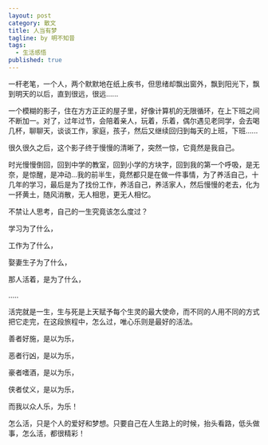 ```yaml
---
layout: post
category: 散文
title: 人当有梦
tagline: by 明不知昔
tags: 
  - 生活感悟
published: true
---
```


一杆老笔，一个人，两个默默地在纸上疾书，但思绪却飘出窗外，飘到阳光下，飘到明天的以后，直到很远，很远......

<!--more-->

一个模糊的影子，住在方方正正的屋子里，好像计算机的无限循环，在上下班之间不断加一。对了，过年过节，会陪着亲人，玩着，乐着，偶尔遇见老同学，会去喝几杯，聊聊天，谈谈工作，家庭，孩子，然后又继续回归到每天的上班，下班......

很久很久之后，这个影子终于慢慢的清晰了，突然一惊，它竟然是我自己。

时光慢慢倒回，回到中学的教室，回到小学的方块字，回到我的第一个呼吸，是无奈，是惊醒，是冲动...我的前半生，竟然都只是在做一件事情，为了养活自己，十几年的学习，最后是为了找份工作，养活自己，养活家人，然后慢慢的老去，化为一抔黄土，随风消散，无人相思，更无人相忆。

不禁让人思考，自己的一生究竟该怎么度过？

学习为了什么，

工作为了什么，

娶妻生子为了什么，

那人活着，是为了什么，

..... 

活完就是一生，生与死是上天赋予每个生灵的最大使命，而不同的人用不同的方式把它走完，在这段旅程中，怎么过，唯心乐则是最好的活法。

善者好施，是以为乐，

恶者行凶，是以为乐，

豪者嗜酒，是以为乐，

侠者仗义，是以为乐，

而我以众人乐，为乐！ 

怎么活，只是个人的爱好和梦想。只要自己在人生路上的时候，抬头看路，低头做事，怎么活，都很精彩！
